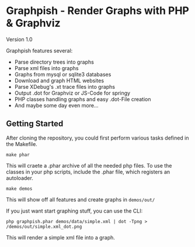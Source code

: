 Graphpish - Render Graphs with PHP & Graphviz
=============================================

Version 1.0

Graphpish features several:

- Parse directory trees into graphs
- Parse xml files into graphs
- Graphs from mysql or sqlite3 databases
- Download and graph HTML websites
- Parse XDebug's .xt trace files into graphs
- Output .dot for Graphviz or JS-Code for springy
- PHP classes handling graphs and easy .dot-File creation
- And maybe some day even more...

Getting Started
---------------

After cloning the repository, you could first perform various tasks defined in the Makefile. 

	make phar

This will craete a .phar archive of all the needed php files. To use the classes in your php scripts, include the .phar file, which registers an autoloader. 

	make demos

This will show off all features and create graphs in `demos/out/`

If you just want start graphing stuff, you can use the CLI:

	php graphpish.phar demos/data/simple.xml | dot -Tpng > /demos/out/simple.xml_dot.png

This will render a simple xml file into a graph. 
